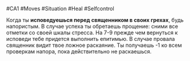 #CA1 #Moves #Situation #Heal #Selfcontrol 

Когда ты **исповедуешься перед священником в своих грехах**, будь напористым. В случае успеха ты обретаешь прощение: сними все отметки со своей шкалы стресса. На 7-9 прежде чем вернуться к исповеди тебе придется выполнить епитимью. В случае провала священник видит твое ложное раскаяние. Ты получаешь -1 ко всем проверкам напора, пока действительно не раскаешься.